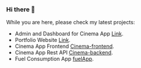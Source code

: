 ### Hi there 👋

While you are here, please check my latest projects:
- Admin and Dashboard for Cinema App [Link](https://github.com/pakstas/Cinema-admin).
- Portfolio Website [Link](https://github.com/pakstas/Personal-page).
- Cinema App Frontend [Cinema-frontend](https://github.com/pakstas/Cinema-frontend).
- Cinema App Rest API [Cinema-backend](https://github.com/pakstas/Cinema-vercel-backend).
- Fuel Consumption App [fuelApp](https://github.com/pakstas/fuelApp).


<!--
**pakstas/pakstas** is a ✨ _special_ ✨ repository because its `README.md` (this file) appears on your GitHub profile.

Here are some ideas to get you started:

- 🔭 I’m currently working on ...
- 🌱 I’m currently learning ...
- 👯 I’m looking to collaborate on ...
- 🤔 I’m looking for help with ...
- 💬 Ask me about ...
- 📫 How to reach me: ...
- 😄 Pronouns: ...
- ⚡ Fun fact: ...
-->
